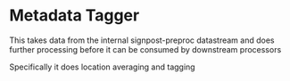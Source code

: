 Metadata Tagger
=======================

This takes data from the internal signpost-preproc datastream and does
further processing before it can be consumed by downstream processors

Specifically it does location averaging and tagging
